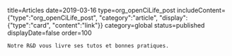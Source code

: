 title=Articles
date=2019-03-16
type=org_openCiLife_post
includeContent={"type":"org_openCiLife_post", "category":"article", "display":{"type":"card", "content":"link"}}
category=global
status=published
displayDate=false
order=100
~~~~~~
Notre R&D vous livre ses tutos et bonnes pratiques.